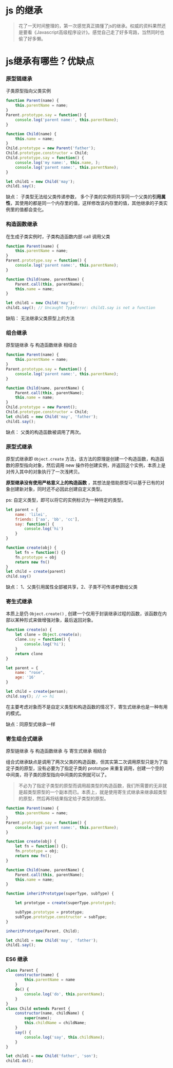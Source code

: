 <!--
Created: Wen Feb 05 2020 23:21:53 GMT+0800 (China Standard Time)
Modified: Sun Jun 14 2020 23:47:19 GMT+0800 (China Standard Time)
-->
<!-- Tag: js -->

# js 的继承
> 花了一天时间整理的，第一次感觉真正搞懂了js的继承。权威的资料果然还是要看《Javascript高级程序设计》。感觉自己走了好多弯路，当然同时也偷了好多懒。

# js继承有哪些？优缺点

### 原型链继承

子类原型指向父类实例

``` js
function Parent(name) {
    this.parentName = name;
}
Parent.prototype.say = function() {
    console.log('parent name:', this.parentName);
}

function Child(name) {
    this.name = name;
}
Child.prototype = new Parent('father');
Child.prototype.constructor = Child;
Child.prototype.say = function() {
    console.log('my name:', this.name, );
    console.log('parent name:', this.parentName);
}

let child1 = new Child('may');
child1.say();
```

缺点：
子类型无法给父类传递参数，
多个子类的实例将共享同一个父类的**引用属性**，其使用的都是同一个内存里的值，这样修改该内存里的值，其他继承的子类实例里的值都会变化。

### 构造函数继承

在生成子类实例时，子类构造函数内部 call 调用父类

``` js
function Parent(name) {
    this.parentName = name;
}
Parent.prototype.say = function() {
    console.log('parent name:', this.parentName);
}

function Child(name, parentName) {
    Parent.call(this, parentName);
    this.name = name;
}

let child1 = new Child('may');
child1.say(); // Uncaught TypeError: child1.say is not a function
```

缺陷：
无法继承父类原型上的方法

### 组合继承

原型链继承 与 构造函数继承 相结合

``` js
function Parent(name) {
    this.parentName = name;
}
Parent.prototype.say = function() {
    console.log('parent name:', this.parentName);
}

function Child(name, parentName) {
    Parent.call(this, parentName);
    this.name = name;
}
Child.prototype = new Parent();
Child.prototype.constructor = Child;
let child1 = new Child('may', 'father');
child1.say();
```

缺点：
父类的构造函数被调用了两次。

### 原型式继承

原型式继承即 `Object.create` 方法，该方法的原理是创建一个构造函数，构造函数的原型指向对象，然后调用 new 操作符创建实例，并返回这个实例，本质上是对传入其中的对象执行了一次浅拷贝。

**原型继承没有使用严格意义上的构造函数** ，其想法是借助原型可以基于已有的对象创建新对象，同时还不必因此创建自定义类型。

ps: 自定义类型，即可以将它的实例标识为一种特定的类型。

``` js
let parent = {
    name: 'lilei',
    friends: ['aa', 'bb', 'cc'],
    say: function() {
        console.log('hi')
    }
}

function create(obj) {
    let fn = function() {}
    fn.prototype = obj
    return new fn()
}
let child = create(parent)
child.say()
```

缺点：
1、父类引用属性全部被共享，2、子类不可传递参数给父类

### 寄生式继承

本质上是仍 `Object.create()` , 创建一个仅用于封装继承过程的函数，该函数在内部以某种形式来做增强对象，最后返回对象。

``` js
function create(o) {
    let clone = Object.create(o);
    clone.say = function() {
        console.log('hi');
    }
    return clone
}

let parent = {
    name: "rose",
    age: '16'
}

let child = create(person);
child.say(); // => hi
```

在主要考虑对象而不是自定义类型和构造函数的情况下，寄生式继承也是一种有用的模式。

缺点：同原型式继承一样

### 寄生组合式继承 

原型链继承 与 构造函数继承 与 寄生式继承 相结合

组合式继承缺点是调用了两次父类的构造函数，但其实第二次调用原型只是为了指定子类的原型，没有必要为了指定子类的 prototype 来重复调用，创建一个空的中间类，将子类的原型指向中间类的实例就可以了。

> 不必为了指定子类型的原型而调用超类型的构造函数，我们所需要的无非就是超类型原型的一个副本而已。本质上，就是使用寄生式继承来继承超类型的原型，然后再将结果指定给子类型的原型。

``` js
function Parent(name) {
    this.parentName = name;
}
Parent.prototype.say = function() {
    console.log('parent name:', this.parentName);
}

function create(obj) {
    let fn = function() {};
    fn.prototype = obj;
    return new fn();
}

function Child(name, parentName) {
    Parent.call(this, parentName);
    this.name = name;
}

function inheritPrototype(superType, subType) {

    let prototype = create(superType.prototype);

    subType.prototype = prototype;
    subType.prototype.constructor = subType;
}

inheritPrototype(Parent, Child);

let child1 = new Child('may', 'father');
child1.say();
```

### ES6 继承

``` js
class Parent {
    constructor(name) {
        this.parentName = name
    }
    do() {
        console.log('do', this.parentName);
    }
}
class Child extends Parent {
    constructor(name, childName) {
        super(name);
        this.childName = childName;
    }
    say() {
        console.log('say', this.childName);
    }
}

let child1 = new Child('father', 'son');
child1.do();
```
